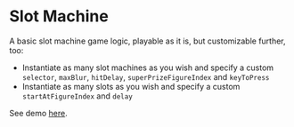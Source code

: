 # Slot Machine

A basic slot machine game logic, playable as it is, but customizable further, too:

* Instantiate as many slot machines as you wish and specify a custom `selector`, `maxBlur`, `hitDelay`, `superPrizeFigureIndex` and `keyToPress`
* Instantiate as many slots as you wish and specify a custom `startAtFigureIndex` and `delay`

See demo [here](http://www.niccolomineo.com/demos/slotmachine/).
